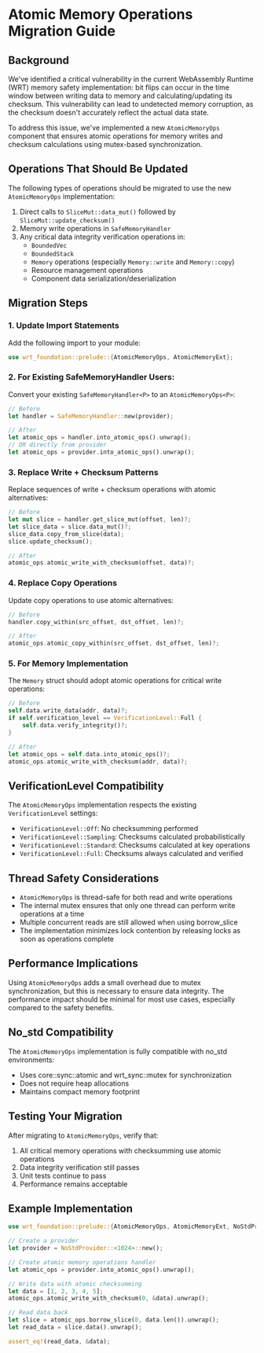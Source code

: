 # Atomic Memory Operations Migration Guide

## Background

We've identified a critical vulnerability in the current WebAssembly Runtime (WRT) memory safety implementation: bit flips can occur in the time window between writing data to memory and calculating/updating its checksum. This vulnerability can lead to undetected memory corruption, as the checksum doesn't accurately reflect the actual data state.

To address this issue, we've implemented a new `AtomicMemoryOps` component that ensures atomic operations for memory writes and checksum calculations using mutex-based synchronization.

## Operations That Should Be Updated

The following types of operations should be migrated to use the new `AtomicMemoryOps` implementation:

1. Direct calls to `SliceMut::data_mut()` followed by `SliceMut::update_checksum()`
2. Memory write operations in `SafeMemoryHandler`
3. Any critical data integrity verification operations in:
   - `BoundedVec`
   - `BoundedStack`
   - `Memory` operations (especially `Memory::write` and `Memory::copy`)
   - Resource management operations
   - Component data serialization/deserialization

## Migration Steps

### 1. Update Import Statements

Add the following import to your module:

```rust
use wrt_foundation::prelude::{AtomicMemoryOps, AtomicMemoryExt};
```

### 2. For Existing SafeMemoryHandler Users:

Convert your existing `SafeMemoryHandler<P>` to an `AtomicMemoryOps<P>`:

```rust
// Before
let handler = SafeMemoryHandler::new(provider);

// After
let atomic_ops = handler.into_atomic_ops().unwrap();
// OR directly from provider
let atomic_ops = provider.into_atomic_ops().unwrap();
```

### 3. Replace Write + Checksum Patterns

Replace sequences of write + checksum operations with atomic alternatives:

```rust
// Before
let mut slice = handler.get_slice_mut(offset, len)?;
let slice_data = slice.data_mut()?;
slice_data.copy_from_slice(data);
slice.update_checksum();

// After
atomic_ops.atomic_write_with_checksum(offset, data)?;
```

### 4. Replace Copy Operations

Update copy operations to use atomic alternatives:

```rust
// Before
handler.copy_within(src_offset, dst_offset, len)?;

// After
atomic_ops.atomic_copy_within(src_offset, dst_offset, len)?;
```

### 5. For Memory Implementation

The `Memory` struct should adopt atomic operations for critical write operations:

```rust
// Before
self.data.write_data(addr, data)?;
if self.verification_level == VerificationLevel::Full {
    self.data.verify_integrity()?;
}

// After
let atomic_ops = self.data.into_atomic_ops()?;
atomic_ops.atomic_write_with_checksum(addr, data)?;
```

## VerificationLevel Compatibility

The `AtomicMemoryOps` implementation respects the existing `VerificationLevel` settings:

- `VerificationLevel::Off`: No checksumming performed
- `VerificationLevel::Sampling`: Checksums calculated probabilistically
- `VerificationLevel::Standard`: Checksums calculated at key operations
- `VerificationLevel::Full`: Checksums always calculated and verified

## Thread Safety Considerations

- `AtomicMemoryOps` is thread-safe for both read and write operations
- The internal mutex ensures that only one thread can perform write operations at a time
- Multiple concurrent reads are still allowed when using borrow_slice
- The implementation minimizes lock contention by releasing locks as soon as operations complete

## Performance Implications

Using `AtomicMemoryOps` adds a small overhead due to mutex synchronization, but this is necessary to ensure data integrity. The performance impact should be minimal for most use cases, especially compared to the safety benefits.

## No_std Compatibility

The `AtomicMemoryOps` implementation is fully compatible with no_std environments:
- Uses core::sync::atomic and wrt_sync::mutex for synchronization
- Does not require heap allocations
- Maintains compact memory footprint

## Testing Your Migration

After migrating to `AtomicMemoryOps`, verify that:

1. All critical memory operations with checksumming use atomic operations
2. Data integrity verification still passes
3. Unit tests continue to pass
4. Performance remains acceptable

## Example Implementation

```rust
use wrt_foundation::prelude::{AtomicMemoryOps, AtomicMemoryExt, NoStdProvider};

// Create a provider
let provider = NoStdProvider::<1024>::new();

// Create atomic memory operations handler
let atomic_ops = provider.into_atomic_ops().unwrap();

// Write data with atomic checksumming
let data = [1, 2, 3, 4, 5];
atomic_ops.atomic_write_with_checksum(0, &data).unwrap();

// Read data back
let slice = atomic_ops.borrow_slice(0, data.len()).unwrap();
let read_data = slice.data().unwrap();

assert_eq!(read_data, &data);
```